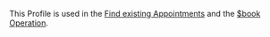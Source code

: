 This Profile is used in the [Find existing Appointments](interactions.html#find-existing-appointments) and the [$book Operation](OperationDefinition-appointment-book.html).